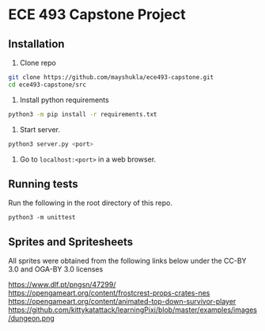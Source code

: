 # ECE 493 Capstone Project

## Installation

1. Clone repo

```bash
git clone https://github.com/mayshukla/ece493-capstone.git
cd ece493-capstone/src
```

1. Install python requirements

```bash
python3 -m pip install -r requirements.txt
```

1. Start server.

```bash
python3 server.py <port>
```

1. Go to `localhost:<port>` in a web browser.

## Running tests

Run the following in the root directory of this repo.

```
python3 -m unittest
```

## Sprites and Spritesheets

All sprites were obtained from the following links below under the CC-BY 3.0 and OGA-BY 3.0 licenses

https://www.dlf.pt/pngsn/47299/
https://opengameart.org/content/frostcrest-props-crates-nes
https://opengameart.org/content/animated-top-down-survivor-player
https://github.com/kittykatattack/learningPixi/blob/master/examples/images/dungeon.png
